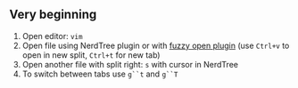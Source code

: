 ## Very beginning

1. Open editor: `vim`
2. Open file using NerdTree plugin or with [fuzzy open plugin](https://github.com/ctrlpvim/ctrlp.vim) (use `Ctrl+v` to open in new split, `Ctrl+t` for new tab)
3. Open another file with split right: `s` with cursor in NerdTree
4. To switch between tabs use `g``t` and `g``T`
